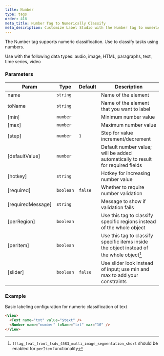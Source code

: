```yaml
---
title: Number
type: tags
order: 416
meta_title: Number Tag to Numerically Classify
meta_description: Customize Label Studio with the Number tag to numerically classify tasks in your machine learning and data science projects.
---
```


The Number tag supports numeric classification. Use to classify tasks using numbers.

Use with the following data types: audio, image, HTML, paragraphs, text, time series, video

[^1]: `fflag_feat_front_lsdv_4583_multi_image_segmentation_short` should be enabled for `perItem` functionality

### Parameters

| Param | Type | Default | Description |
| --- | --- | --- | --- |
| name | <code>string</code> |  | Name of the element |
| toName | <code>string</code> |  | Name of the element that you want to label |
| [min] | <code>number</code> |  | Minimum number value |
| [max] | <code>number</code> |  | Maximum number value |
| [step] | <code>number</code> | <code>1</code> | Step for value increment/decrement |
| [defaultValue] | <code>number</code> |  | Default number value; will be added automatically to result for required fields |
| [hotkey] | <code>string</code> |  | Hotkey for increasing number value |
| [required] | <code>boolean</code> | <code>false</code> | Whether to require number validation |
| [requiredMessage] | <code>string</code> |  | Message to show if validation fails |
| [perRegion] | <code>boolean</code> |  | Use this tag to classify specific regions instead of the whole object |
| [perItem] | <code>boolean</code> |  | Use this tag to classify specific items inside the object instead of the whole object[^1] |
| [slider] | <code>boolean</code> | <code>false</code> | Use slider look instead of input; use min and max to add your constraints |

### Example

Basic labeling configuration for numeric classification of text

```html
<View>
  <Text name="txt" value="$text" />
  <Number name="number" toName="txt" max="10" />
</View>
```
